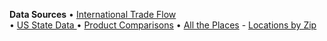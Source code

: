 **Data Sources**
&bullet; [International Trade Flow](/profile/trade/)  
&bullet; [US State Data ](/io/about)
&bullet; [Product Comparisons](products)
&bullet; [All the Places](https://model.earth/places/) - [Locations by Zip](https://github.com/ModelEarth/places-data/tree/main/location/2023/US)